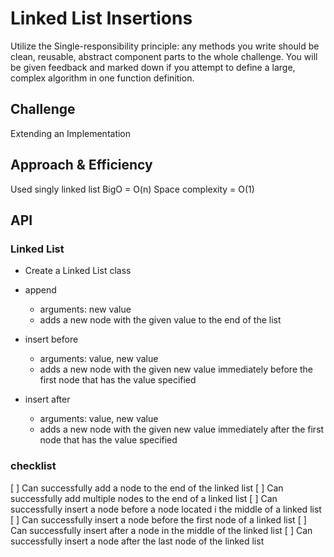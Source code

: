 # Linked List Insertions
Utilize the Single-responsibility principle: any methods you write should be clean, reusable, abstract component parts to the whole challenge. You will be given feedback and marked down if you attempt to define a large, complex algorithm in one function definition.

## Challenge
Extending an Implementation 

## Approach & Efficiency
Used singly linked list
BigO = O(n)
Space complexity = O(1)

## API
### Linked List

- Create a Linked List class
- append
    - arguments: new value
    - adds a new node with the given value to the end of the list

- insert before
    - arguments: value, new value
    - adds a new node with the given new value immediately before the first node that has the value specified

- insert after
    - arguments: value, new value
    - adds a new node with the given new value immediately after the first node that has the value specified

### checklist
[ ] Can successfully add a node to the end of the linked list
[ ] Can successfully add multiple nodes to the end of a linked list
[ ] Can successfully insert a node before a node located i the middle of a linked list
[ ] Can successfully insert a node before the first node of a linked list
[ ] Can successfully insert after a node in the middle of the linked list
[ ] Can successfully insert a node after the last node of the linked list
